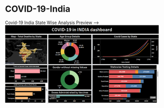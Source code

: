 # COVID-19-India
Covid-19 India State Wise Analysis
Preview -->
![alt text](covid_19_dashboard.png)
